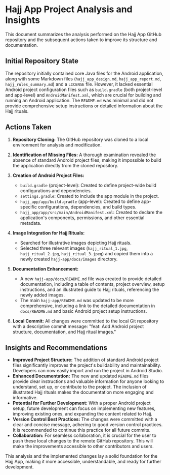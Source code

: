 # Hajj App Project Analysis and Insights

This document summarizes the analysis performed on the Hajj App GitHub repository and the subsequent actions taken to improve its structure and documentation.

## Initial Repository State

The repository initially contained core Java files for the Android application, along with some Markdown files (`hajj_app_design.md`, `hajj_app_report.md`, `hajj_rules_summary.md`) and a `LICENSE` file. However, it lacked essential Android project configuration files such as `build.gradle` (both project-level and app-level) and `AndroidManifest.xml`, which are crucial for building and running an Android application. The `README.md` was minimal and did not provide comprehensive setup instructions or detailed information about the Hajj rituals.

## Actions Taken

1.  **Repository Cloning:** The GitHub repository was cloned to a local environment for analysis and modification.

2.  **Identification of Missing Files:** A thorough examination revealed the absence of standard Android project files, making it impossible to build the application directly from the cloned repository.

3.  **Creation of Android Project Files:**
    *   `build.gradle` (project-level): Created to define project-wide build configurations and dependencies.
    *   `settings.gradle`: Created to include the app module in the project.
    *   `hajj_app/app/build.gradle` (app-level): Created to define app-specific configurations, dependencies, and build types.
    *   `hajj_app/app/src/main/AndroidManifest.xml`: Created to declare the application's components, permissions, and other essential metadata.

4.  **Image Integration for Hajj Rituals:**
    *   Searched for illustrative images depicting Hajj rituals.
    *   Selected three relevant images (`hajj_ritual_1.jpg`, `hajj_ritual_2.jpg`, `hajj_ritual_3.jpeg`) and copied them into a newly created `hajj-app/docs/images` directory.

5.  **Documentation Enhancement:**
    *   A new `hajj-app/docs/README.md` file was created to provide detailed documentation, including a table of contents, project overview, setup instructions, and an illustrated guide to Hajj rituals, referencing the newly added images.
    *   The main `hajj-app/README.md` was updated to be more comprehensive, including a link to the detailed documentation in `docs/README.md` and basic Android project setup instructions.

6.  **Local Commit:** All changes were committed to the local Git repository with a descriptive commit message: "feat: Add Android project structure, documentation, and Hajj ritual images."

## Insights and Recommendations

*   **Improved Project Structure:** The addition of standard Android project files significantly improves the project's buildability and maintainability. Developers can now easily import and run the project in Android Studio.
*   **Enhanced Documentation:** The new and updated `README.md` files provide clear instructions and valuable information for anyone looking to understand, set up, or contribute to the project. The inclusion of illustrated Hajj rituals makes the documentation more engaging and informative.
*   **Potential for Further Development:** With a proper Android project setup, future development can focus on implementing new features, improving existing ones, and expanding the content related to Hajj.
*   **Version Control Best Practices:** The changes were committed with a clear and concise message, adhering to good version control practices. It is recommended to continue this practice for all future commits.
*   **Collaboration:** For seamless collaboration, it is crucial for the user to push these local changes to the remote GitHub repository. This will make the improvements accessible to other contributors and users.

This analysis and the implemented changes lay a solid foundation for the Hajj App, making it more accessible, understandable, and ready for further development.

